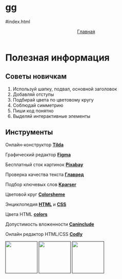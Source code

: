 # gg
#index.html
<html>
  <head>
    <title>Полезная информация</title>
    <link rel="stylesheet" href="style.css"/>
  </head>
  <body>
    <header>
      <a class="link-header" href="index.html">Главная</a>
    </header>
    <main>
      <h1>Полезная информация</h1>
      <h2>Советы новичкам</h2>
      <ol>
        <li>Используй шапку, подвал, основной заголовок</li>
        <li>Добавляй отступы</li>
        <li>Подбирай цвета по цветовому кругу</li>
        <li>Соблюдай симметрию</li>
        <li>Пиши код понятно</li>
        <li>Выделяй интерактивные элементы</li>
      </ol>
      <h2>Инструменты</h2>
      <p>Онлайн-конструктор <a class="link-text" href="https://tilda.cc/ru/"><b>Tilda</b></a></p>
      <p>Графический редактор <a class="link-text" href="https://www.figma.com/"><b>Figma</b></a></p>
      <p>Бесплатный сток картинок <a class="link-text" href="https://pixabay.com/"><b>Pixabay</b></a></p>
      <p>Проверка качества текста <a class="link-text" href="https://glvrd.ru/"><b>Главред</b></a></p>
      <p>Подбор ключевых слов <a class="link-text" href="https://kparser.com/"><b>Kparser</b></a></p>
      <p>Цветовой круг <a class="link-text" href="https://colorscheme.ru/"><b>Colorsheme</b></a></p>
      <p>Энциклопедия <a class="link-text" href="http://htmlbook.ru/html"><b>HTML</b></a> и <a class="link-text" href="http://htmlbook.ru/css"><b>CSS</b></a></p>
      <p>Цвета HTML <a class="link-text" href="https://colorscheme.ru/html-colors.html"><b>colors</b></a></p>
      <p>Допустимость вложенности <a class="link-text" href="https://caninclude.glitch.me/"><b>Caninclude</b></a></p>
      <p>Онлайн редактор HTML/CSS <a  class="link-text" href="https://codly.ru/"><b>Codly</b></a></p>
    </main>
    <footer>
      <a class="social" href=""><img src="/uploads/2021/04/social1_0_1618254571.png" width="100px" height="100px"/></a>
      <a class="social" href=""><img src="/uploads/2021/04/Group%201_0_1618254571.png" width="100px" height="100px"/></a>
      <a class="social" href=""><img src="/uploads/2021/04/social3_0_1618254571.png" width="100px" height="100px"/></a>
    </footer>
  </body>
</html>
